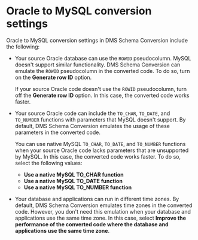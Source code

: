 # Oracle to MySQL conversion settings<a name="schema-conversion-oracle-mysql"></a>

Oracle to MySQL conversion settings in DMS Schema Conversion include the following:
+ Your source Oracle database can use the `ROWID` pseudocolumn\. MySQL doesn't support similar functionality\. DMS Schema Conversion can emulate the `ROWID` pseudocolumn in the converted code\. To do so, turn on the **Generate row ID** option\.

  If your source Oracle code doesn't use the `ROWID` pseudocolumn, turn off the **Generate row ID** option\. In this case, the converted code works faster\.
+ Your source Oracle code can include the `TO_CHAR`, `TO_DATE`, and `TO_NUMBER` functions with parameters that MySQL doesn't support\. By default, DMS Schema Conversion emulates the usage of these parameters in the converted code\.

  You can use native MySQL `TO_CHAR`, `TO_DATE`, and `TO_NUMBER` functions when your source Oracle code lacks parameters that are unsupported by MySQL\. In this case, the converted code works faster\. To do so, select the following values:
  + **Use a native MySQL TO\_CHAR function**
  + **Use a native MySQL TO\_DATE function**
  + **Use a native MySQL TO\_NUMBER function**
+ Your database and applications can run in different time zones\. By default, DMS Schema Conversion emulates time zones in the converted code\. However, you don't need this emulation when your database and applications use the same time zone\. In this case, select **Improve the performance of the converted code where the database and applications use the same time zone**\.
